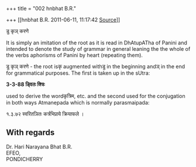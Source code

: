 +++
title = "002 hnbhat B.R."

+++
[[hnbhat B.R.	2011-06-11, 11:17:42 [Source](https://groups.google.com/g/samskrita/c/wVFzcKssWtE)]]



  

डु कृञ् करणे

  

It is simply an imitation of the root as it is read in DhAtupATha of Panini and intended to denote the study of grammar in general leaning the the whole of the verbs aphorisms of Panini by heart (repeating them).

  

डु कृञ् करणे - the root isकृ augmented withडु in the beginning andञ् in the end for grammatical purposes. The first is taken up in the sUtra:

  

**3-3-88 ड्वितः क्त्रिः**

  

used to derive the wordकृत्रिम, etc. and the second used for the conjugation in both ways Atmanepada which is normally parasmaipada:

  

१.३.७२ स्वरितञितः कर्त्रभिप्राये क्रियाफले ।

  

With regards  
--  
Dr. Hari Narayana Bhat B.R.  
EFEO,  
PONDICHERRY  

